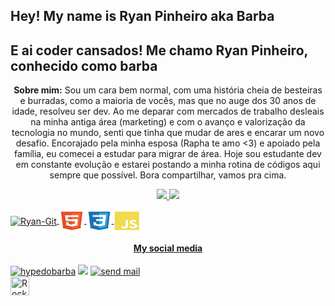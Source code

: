 ## Hey! My name is Ryan Pinheiro aka Barba 
## E ai coder cansados! Me chamo Ryan Pinheiro, conhecido como barba 

<div align= "center">
  <p class="aboutMe">
    <strong>Sobre mim:</strong>
  Sou um cara bem normal, com uma história cheia de besteiras e burradas, como a maioria de vocês, mas que no auge dos 30 anos de idade, resolveu ser dev.
  Ao me deparar com mercados de trabalho desleais na minha antiga área (marketing) e com o avanço e valorização da tecnologia no mundo, senti que tinha que mudar de ares e encarar um novo desafio.
  Encorajado pela minha esposa (Rapha te amo <3) e apoiado pela família, eu comecei a estudar para migrar de área.
  Hoje sou estudante dev em constante evolução e estarei postando a minha rotina de códigos aqui sempre que possível. 
  Bora compartilhar, vamos pra cima.
  </p>
</div>
<div align="center">
  <a href="https://github.com/RyanPinheiroBarba">
  <img height="170em" src="https://github-readme-stats.vercel.app/api?username=RyanPinheiroBarba&show_icons=true&theme=flag-india&include_all_commits=true&count_private=true"/>
  <img height="170em" src="https://github-readme-stats.vercel.app/api/top-langs/?username=RyanPinheiroBarba&layout=compact&langs_count=7&theme=flag-india"/>
</div>
<div style="display: inline_block"><br>
   <img align="center" alt="Ryan-Git" height="30" width="70" src="https://git-scm.com/images/logos/downloads/Git-Logo-1788C.png" title="Git">
   <img align="center" alt="Ryan-HTML" height="30" width="40" src="https://raw.githubusercontent.com/devicons/devicon/master/icons/html5/html5-original.svg" title="HTML5">
   <img align="center" alt="Ryan-CSS" height="30" width="40" src="https://raw.githubusercontent.com/devicons/devicon/master/icons/css3/css3-original.svg" title="CSS3">
   <img align="center" alt="Ryan-Js" height="30" width="40" src="https://raw.githubusercontent.com/devicons/devicon/master/icons/javascript/javascript-plain.svg" title="Javascript">
</div>
<div>  
<h4 align="center">My social media</h4>
</div>
<div> 
  <a href="https://www.instagram.com/hypedobarba/" target="_blank"><img src="https://img.shields.io/badge/-Instagram-%23E4405F?style=for-the-badge&logo=instagram&logoColor=white" target="_blank" title="hypedobarba"></a>
  <a href="https://www.linkedin.com/in/ryan-pinheiro-2a8436223/" target="_blank" title="my linked in"><img src="https://img.shields.io/badge/-LinkedIn-%230077B5?style=for-the-badge&logo=linkedin&logoColor=white" target="_blank"></a> 
  <a href = "mailto:ryanpinheiro1991@gmail.com"><img src="https://img.shields.io/badge/-Gmail-%23333?style=for-the-badge&logo=gmail&logoColor=white" target="_blank" title="send mail"></a>
</div>
<div>
  <img src="https://assets10.lottiefiles.com/packages/lf20_13mYuqdmso.json"  background="transparent"  speed="0.3"  style="width: 30px; height: 30px;"  loop controls autoplay title="RocketMan">
</div>
